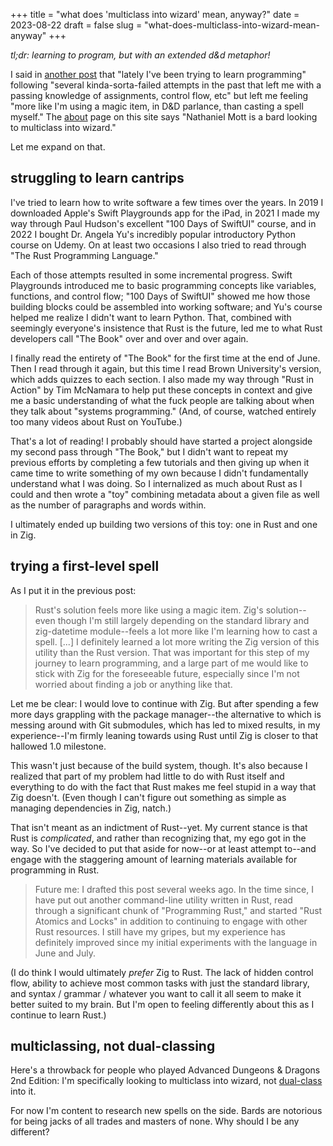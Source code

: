+++
title = "what does 'multiclass into wizard' mean, anyway?"
date = 2023-08-22 
draft = false
slug = "what-does-multiclass-into-wizard-mean-anyway"
+++

*tl;dr: learning to program, but with an extended d&d metaphor!*

I said in [another post](https://www.nathanielmott.com/rust-or-zig-july-2023-idk/) that "lately I've been trying to learn programming" following "several kinda-sorta-failed attempts in the past that left me with a passing knowledge of assignments, control flow, etc" but left me feeling "more like I'm using a magic item, in D&D parlance, than casting a spell myself." The [about](/content/pages/about.md) page on this site says "Nathaniel Mott is a bard looking to multiclass into wizard."

Let me expand on that.

<!-- more -->
## struggling to learn cantrips

I've tried to learn how to write software a few times over the years. In 2019 I downloaded Apple's Swift Playgrounds app for the iPad, in 2021 I made my way through Paul Hudson's excellent "100 Days of SwiftUI" course, and in 2022 I bought Dr. Angela Yu's incredibly popular introductory Python course on Udemy. On at least two occasions I also tried to read through "The Rust Programming Language."

Each of those attempts resulted in some incremental progress. Swift Playgrounds introduced me to basic programming concepts like variables, functions, and control flow; "100 Days of SwiftUI" showed me how those building blocks could be assembled into working software; and Yu's course helped me realize I didn't want to learn Python. That, combined with seemingly everyone's insistence that Rust is the future, led me to what Rust developers call "The Book" over and over and over again.

I finally read the entirety of "The Book" for the first time at the end of June. Then I read through it again, but this time I read Brown University's version, which adds quizzes to each section. I also made my way through "Rust in Action" by Tim McNamara to help put these concepts in context and give me a basic understanding of what the fuck people are talking about when they talk about "systems programming." (And, of course, watched entirely too many videos about Rust on YouTube.)

That's a lot of reading! I probably should have started a project alongside my second pass through "The Book," but I didn't want to repeat my previous efforts by completing a few tutorials and then giving up when it came time to write something of my own because I didn't fundamentally understand what I was doing. So I internalized as much about Rust as I could and then wrote a "toy" combining metadata about a given file as well as the number of paragraphs and words within.

I ultimately ended up building two versions of this toy: one in Rust and one in Zig.

## trying a first-level spell

As I put it in the previous post:

> Rust's solution feels more like using a magic item. Zig's solution--even though I'm still largely depending on the standard library and zig-datetime module--feels a lot more like I'm learning how to cast a spell. \[...\] I definitely learned a lot more writing the Zig version of this utility than the Rust version. That was important for this step of my journey to learn programming, and a large part of me would like to stick with Zig for the foreseeable future, especially since I'm not worried about finding a job or anything like that.

Let me be clear: I would love to continue with Zig. But after spending a few more days grappling with the package manager--the alternative to which is messing around with Git submodules, which has led to mixed results, in my experience--I'm firmly leaning towards using Rust until Zig is closer to that hallowed 1.0 milestone.

This wasn't just because of the build system, though. It's also because I realized that part of my problem had little to do with Rust itself and everything to do with the fact that Rust makes me feel stupid in a way that Zig doesn't. (Even though I can't figure out something as simple as managing dependencies in Zig, natch.)

That isn't meant as an indictment of Rust--yet. My current stance is that Rust is *complicated*, and rather than recognizing that, my ego got in the way. So I've decided to put that aside for now--or at least attempt to--and engage with the staggering amount of learning materials available for programming in Rust. 

> Future me: I drafted this post several weeks ago. In the time since, I have put out another command-line utility written in Rust, read through a significant chunk of "Programming Rust," and started "Rust Atomics and Locks" in addition to continuing to engage with other Rust resources. I still have my gripes, but my experience has definitely improved since my initial experiments with the language in June and July. 

(I do think I would ultimately *prefer* Zig to Rust. The lack of hidden control flow, ability to achieve most common tasks with just the standard library, and syntax / grammar / whatever you want to call it all seem to make it better suited to my brain. But I'm open to feeling differently about this as I continue to learn Rust.)

## multiclassing, not dual-classing

Here's a throwback for people who played Advanced Dungeons & Dragons 2nd Edition: I'm specifically looking to multiclass into wizard, not [dual-class](https://adnd2e.fandom.com/wiki/Multi-Class_and_Dual-Class_Characters_(PHB)) into it. 


For now I'm content to research new spells on the side. Bards are notorious for being jacks of all trades and masters of none. Why should I be any different?